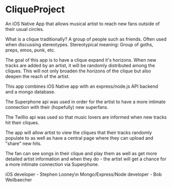 # CliqueProject

An iOS Native App that allows musical artist to reach new fans outside of their usual circles.

What is a clique traditionally?
A group of people such as friends. Often used when discussing stereotypes. 
Stereotypical meaning: Group of goths, preps, emos, punk, etc.

The goal of this app is to have a clique expand it's horizons. When new tracks are added by an artist, it will be randomly distributed among the cliques. This will not only broaden the horizons of the clique but also deepen the reach of the artist.

This app combines iOS Native app with an express/node.js API backend and a mongo database.

The Superphone api was used in order for the artist to have a more intimate connection with their (hopefully) new superfans.

The Twillio api was used so that music lovers are informed when new tracks hit their cliques.

The app will allow artist to view the cliques that their tracks randomly populate to as well as have a central page where they can upload and "share" new hits.

The fan can see songs in their clique and play them as well as get more detailed artist information and when they do - the artist will get a chance for a more intimate connection via Superphone.

iOS developer - Stephen Looney\n
Mongo/Express/Node developer - Bob Weilbaecher

